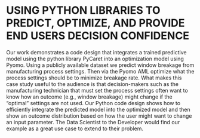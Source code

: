 # USING PYTHON LIBRARIES TO PREDICT, OPTIMIZE, AND PROVIDE END USERS DECISION CONFIDENCE

Our work demonstrates a code design that integrates a trained predictive model using the python library PyCaret into an optimization model using Pyomo. Using a publicly available dataset we predict window breakage from manufacturing process settings. Then via the Pyomo AML optimize what the process settings should be to minimize breakage rate. What makes this case study useful to the audience is that decision-makers such as the manufacturing technician that must set the process settings often want to know how an outcome (e.g., window breakage) might change if the “optimal” settings are not used. Our Python code design shows how to efficiently integrate the predicted model into the optimized model and then show an outcome distribution based on how the user might want to change an input parameter. The Data Scientist to the Developer would find our example as a great use case to extend to their problem.
